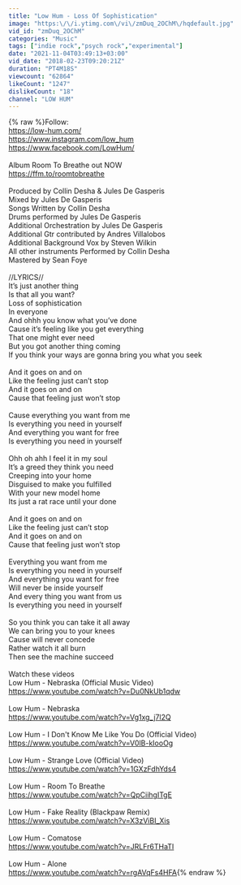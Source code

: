 ```yaml
---
title: "Low Hum - Loss Of Sophistication"
image: "https:\/\/i.ytimg.com\/vi\/zmDuq_2OChM\/hqdefault.jpg"
vid_id: "zmDuq_2OChM"
categories: "Music"
tags: ["indie rock","psych rock","experimental"]
date: "2021-11-04T03:49:13+03:00"
vid_date: "2018-02-23T09:20:21Z"
duration: "PT4M18S"
viewcount: "62864"
likeCount: "1247"
dislikeCount: "18"
channel: "LOW HUM"
---
```

{% raw %}Follow:<br /><a rel="nofollow" target="blank" href="https://low-hum.com/">https://low-hum.com/</a><br /><a rel="nofollow" target="blank" href="https://www.instagram.com/low_hum">https://www.instagram.com/low_hum</a><br /><a rel="nofollow" target="blank" href="https://www.facebook.com/LowHum/">https://www.facebook.com/LowHum/</a><br /><br />Album Room To Breathe out NOW<br /><a rel="nofollow" target="blank" href="https://ffm.to/roomtobreathe">https://ffm.to/roomtobreathe</a><br /><br />Produced by Collin Desha &amp; Jules De Gasperis <br />Mixed by Jules De Gasperis <br />Songs Written by Collin Desha <br />Drums performed by Jules De Gasperis <br />Additional Orchestration by Jules De Gasperis <br />Additional Gtr contributed by Andres Villalobos <br />Additional Background Vox by Steven Wilkin <br />All other instruments Performed by Collin Desha <br />Mastered by Sean Foye<br /><br />//LYRICS//<br />It’s just another thing<br />Is that all you want?<br />Loss of sophistication<br />In everyone<br />And ohhh you know what you’ve done<br />Cause it’s feeling like you get everything<br />That one might ever need<br />But you got another thing coming<br />If you think your ways are gonna bring you what you seek<br /><br />And it goes on and on<br />Like the feeling just can’t stop<br />And it goes on and on<br />Cause that feeling just won’t stop<br /><br />Cause everything you want from me<br />Is everything you need in yourself<br />And everything you want for free<br />Is everything you need in yourself<br /><br />Ohh oh ahh I feel it in my soul<br />It’s a greed they think you need<br />Creeping into your home<br />Disguised to make you fulfilled<br />With your new model home<br />Its just a rat race until your done<br /><br />And it goes on and on<br />Like the feeling just can’t stop<br />And it goes on and on<br />Cause that feeling just won’t stop<br /><br />Everything you want from me<br />Is everything you need in yourself<br />And everything you want for free<br />Will never be inside yourself<br />And every thing you want from us<br />Is everything you need in yourself<br /><br />So you think you can take it all away<br />We can bring you to your knees<br />Cause will never concede<br />Rather watch it all burn<br />Then see the machine succeed<br /><br />Watch these videos<br />Low Hum - Nebraska (Official Music Video)<br /><a rel="nofollow" target="blank" href="https://www.youtube.com/watch?v=Du0NkUb1qdw">https://www.youtube.com/watch?v=Du0NkUb1qdw</a><br /><br />Low Hum - Nebraska<br /><a rel="nofollow" target="blank" href="https://www.youtube.com/watch?v=Vg1xg_j7l2Q">https://www.youtube.com/watch?v=Vg1xg_j7l2Q</a><br /><br />Low Hum - I Don't Know Me Like You Do (Official Video)<br /><a rel="nofollow" target="blank" href="https://www.youtube.com/watch?v=V0lB-kIooOg">https://www.youtube.com/watch?v=V0lB-kIooOg</a><br /><br />Low Hum - Strange Love (Official Video)<br /><a rel="nofollow" target="blank" href="https://www.youtube.com/watch?v=1GXzFdhYds4">https://www.youtube.com/watch?v=1GXzFdhYds4</a><br /><br />Low Hum - Room To Breathe<br /><a rel="nofollow" target="blank" href="https://www.youtube.com/watch?v=QpCiihgITgE">https://www.youtube.com/watch?v=QpCiihgITgE</a><br /><br />Low Hum - Fake Reality (Blackpaw Remix)<br /><a rel="nofollow" target="blank" href="https://www.youtube.com/watch?v=X3zViBI_Xis">https://www.youtube.com/watch?v=X3zViBI_Xis</a><br /><br />Low Hum - Comatose<br /><a rel="nofollow" target="blank" href="https://www.youtube.com/watch?v=JRLFr6THaTI">https://www.youtube.com/watch?v=JRLFr6THaTI</a><br /><br />Low Hum - Alone<br /><a rel="nofollow" target="blank" href="https://www.youtube.com/watch?v=rgAVqFs4HFA">https://www.youtube.com/watch?v=rgAVqFs4HFA</a>{% endraw %}
